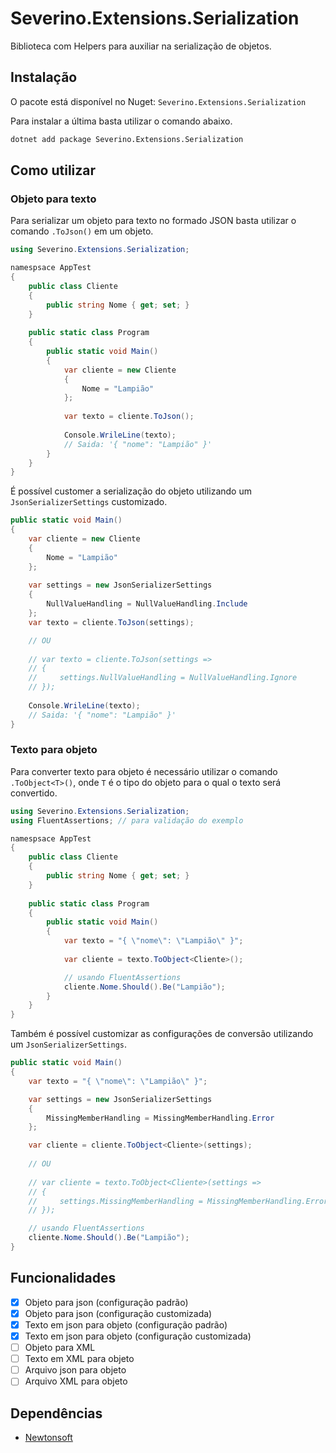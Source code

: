 # Severino.Extensions.Serialization

Biblioteca com Helpers para auxiliar na serialização de objetos.

## Instalação
O pacote está disponível no Nuget: `Severino.Extensions.Serialization`

Para instalar a última basta utilizar o comando abaixo.
```bash
dotnet add package Severino.Extensions.Serialization
```

## Como utilizar

### Objeto para texto

Para serializar um objeto para texto no formado JSON basta utilizar o comando `.ToJson()` em um objeto.

```c#
using Severino.Extensions.Serialization;

namespsace AppTest
{
    public class Cliente
    {
        public string Nome { get; set; }
    }
    
    public static class Program
    {
        public static void Main()
        {
            var cliente = new Cliente
            {
                Nome = "Lampião"
            };
            
            var texto = cliente.ToJson();
            
            Console.WrileLine(texto);
            // Saida: '{ "nome": "Lampião" }'
        }
    }
}
```

 É possível customer a serialização do objeto utilizando um `JsonSerializerSettings` customizado.

```c#
public static void Main()
{
    var cliente = new Cliente
    {
        Nome = "Lampião"
    };
    
    var settings = new JsonSerializerSettings
    {
        NullValueHandling = NullValueHandling.Include
    };
    var texto = cliente.ToJson(settings);

    // OU
    
    // var texto = cliente.ToJson(settings =>
    // {
    //     settings.NullValueHandling = NullValueHandling.Ignore
    // });
    
    Console.WrileLine(texto);
    // Saida: '{ "nome": "Lampião" }'
}
``` 

### Texto para objeto

Para converter texto para objeto é necessário utilizar o comando `.ToObject<T>()`, onde `T` é o tipo do objeto para o qual o texto será convertido.

```c#
using Severino.Extensions.Serialization;
using FluentAssertions; // para validação do exemplo

namespsace AppTest
{
    public class Cliente
    {
        public string Nome { get; set; }
    }
    
    public static class Program
    {
        public static void Main()
        {
            var texto = "{ \"nome\": \"Lampião\" }";
            
            var cliente = texto.ToObject<Cliente>();

            // usando FluentAssertions
            cliente.Nome.Should().Be("Lampião");            
        }
    }
}
```

Também é possível customizar as configurações de conversão utilizando um `JsonSerializerSettings`.

```c#
public static void Main()
{
    var texto = "{ \"nome\": \"Lampião\" }";

    var settings = new JsonSerializerSettings
    {
        MissingMemberHandling = MissingMemberHandling.Error
    };

    var cliente = cliente.ToObject<Cliente>(settings);
    
    // OU
    
    // var cliente = texto.ToObject<Cliente>(settings =>
    // {
    //     settings.MissingMemberHandling = MissingMemberHandling.Error
    // });

    // usando FluentAssertions
    cliente.Nome.Should().Be("Lampião");            
}
```
## Funcionalidades

- [x] Objeto para json (configuração padrão)
- [x] Objeto para json (configuração customizada)
- [x] Texto em json para objeto (configuração padrão)
- [x] Texto em json para objeto (configuração customizada)
- [ ] Objeto para XML 
- [ ] Texto em XML para objeto
- [ ] Arquivo json para objeto
- [ ] Arquivo XML para objeto

## Dependências

- [Newtonsoft](https://www.nuget.org/packages/Newtonsoft.Json/12.0.3)    
